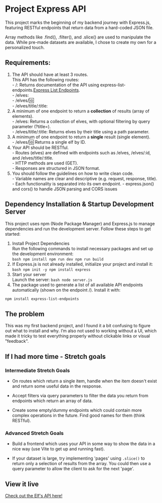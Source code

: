 # Project Express API

This project marks the beginning of my backend journey with Express.js, featuring RESTful endpoints that return data from a hard-coded JSON file. 

Array methods like .find(), .filter(), and .slice() are used to manipulate the data. While pre-made datasets are available, I chose to create my own for a personalized touch.

## Requirements:  
  1. The API should have at least 3 routes.  
    This API has the following routes:  
    - /: Returns documentation of the API using express-list-endpoints.[Express List Endpoints](https://www.npmjs.com/package/express-list-endpoints).   
    - /elves:  
    - /elves/:id:  
    - /elves/title/:title:  
  2. A minimum of one endpoint to return a **collection** of results (array of elements).  
    - /elves: Returns a collection of elves, with optional filtering by query parameter (?title=).  
    - /elves/title/:title: Returns elves by their title using a path parameter.  
  3. A minimum of one endpoint to return a **single** result (single element).  
    - /elves/:id: Returns a single elf by ID.  
  4. Your API should be RESTful.  
    - Routes (elves) are defined with endpoints such as /elves, /elves/:id, and /elves/title/:title.  
    - HTTP methods are used (GET).  
    - Responses are structured in JSON format.  
  5. You should follow the guidelines on how to write clean code.  
    - Variable names are clear and descriptive (e.g. request, response, title).  
    - Each functionality is separated into its own endpoint. 
    - express.json() and cors() to handle JSON parsing and CORS issues  

## Dependency Installation & Startup Development Server
This project uses npm (Node Package Manager) and Express.js to manage dependencies and run the development server. Follow these steps to get started:  
  1. Install Project Dependencies  
  Run the following commands to install necessary packages and set up the development environment:  
    ```bash
    npm install
    npm run dev
    npm run build
    ```  
  2. If Express.js is not already installed, initialize your project and install it:  
    ```bash
    npm init -y
    npm install express
    ```  
  3. Start your server  
  Launch the server:
    ```bash
    node server.js
    ```  
  4. The package used to generate a list of all available API endpoints automatically (shown on the endpoint /). Install it with:  
  ```bash
  npm install express-list-endpoints
  ```  
  
## The problem  
This was my first backend project, and I found it a bit confusing to figure out what to install and why. I’m also not used to working without a UI, which made it tricky to test everything properly without clickable links or visual "feedback". 

## If I had more time - Stretch goals

### Intermediate Stretch Goals
- On routes which return a single item, handle when the item doesn't exist and return some useful data in the response.

- Accept filters via query parameters to filter the data you return from endpoints which return an array of data.

- Create some empty/dummy endpoints which could contain more complex operations in the future.  Find good names for them (think RESTful).

### Advanced Stretch Goals
- Build a frontend which uses your API in some way to show the data in a nice way (use Vite to get up and running fast).

- If your dataset is large, try implementing 'pages' using `.slice()` to return only a selection of results from the array. You could then use a query parameter to allow the client to ask for the next 'page'.

## View it live

[Check out the Elf's API here!](https://project-express-api-gyq9.onrender.com/)
